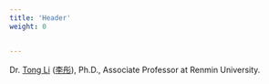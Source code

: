 ```yaml
---
title: 'Header'
weight: 0


---
```


Dr. [Tong Li](http://iir.ruc.edu.cn/~litong/index.html) ([李彤](http://info.ruc.edu.cn/jsky/szdw/ajxjgcx/jsjkxyjsx1/fjs2/f37f06a19ae342ca9b31b9dcab7b6d69.htm)), Ph.D., Associate Professor at Renmin University.
